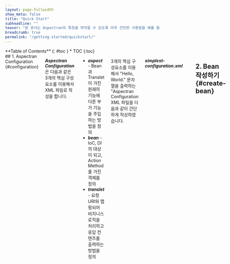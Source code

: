 ```yaml
---
layout: page-fullwidth
show_meta: false
title: "Quick Start"
subheadline: ""
teaser: "본 문서는 Aspectran의 특징을 파악할 수 있도록 아주 간단한 사용법을 예를 들어서 설명합니다."
breadcrumb: true
permalink: "/getting-started/quickstart/"
---
```

<!--more-->

<div class="row">

<div class="medium-4 medium-push-8 columns" markdown="1">
<div class="panel radius" markdown="1">
**Table of Contents**
{: #toc }
*  TOC
{:toc}
</div>
</div><!-- /.medium-4.columns -->

<div class="medium-8 medium-pull-4 columns" markdown="1">
## 1. Aspectran Configuration  {#configuration}

***Aspectran Configuration***은 다음과 같은 3개의 핵심 구성요소를 이용해서 XML 파일로 작성을 합니다.

* ***aspect*** - Bean과 Translet이 가진 원래의 기능에 다른 부가 기능을 주입하는 방법을 정의
* ***bean*** - IoC, DI의 대상이 되고, Action Method를 가진 객체를 정의
* ***translet*** - 요청 URI와 맵핑되어 비지니스 로직을 처리하고 응답 컨텐츠를 출력하는 방법을 정의

3개의 핵심 구성요소를 이용해서 "Hello, World." 문자열을 출력하는 "Aspectran Configuration XML 파일을 다음과 같이 간단하게 작성하였습니다.

***simplest-configuration.xml***

```xml
<?xml version="1.0" encoding="utf-8"?>
<!DOCTYPE aspectran PUBLIC "-//aspectran.com//DTD Aspectran 1.0//EN"
                           "https://aspectran.github.io/dtd/aspectran-1.0.dtd">

<aspectran>

  <description>
      가장 간단한 Aspectran Configuration입니다.
  </description>

  <!-- 기본 설정 -->
  <settings>
      <setting name="transletNamePattern" value="/example/simplest/*"/>
  </settings>

  <bean id="simplestAction" class="com.aspectran.example.simplest.SimplestAction" scope="singleton">
      <description>
          Action Method를 가지고 있는 singleton Scope를 가지는 Bean을 정의합니다.
      </description>
  </bean>

  <bean id="simplestAdvice" class="com.aspectran.example.simplest.SimplestAdvice" scope="singleton">
      <description>
          Translet이나 Bean의 Method 실행 전 후에 주입할 Advice Action Method를 가지고 있는
          singleton Scope를 가지는 Bean을 정의합니다.
      </description>
  </bean>

  <aspect id="simplestAdvice">
      <description>
          "/example/simplest/"로 시작하고,
          simplestAction Bean의 helloWorld Method를 실행하는 Translet이 발견되면,
          해당 Translet의 실행 전에는 simplestAdvice Bean의 welcome Method를 실행하고,
          해당 Translet의 실행 후에는 simplestAdvice Bean의 goodbye Method를 실행합니다.
      </description>
      <joinpoint scope="translet">
          <pointcut>
              target: {
                +: "/example/simplest/*@simplestAction^helloWorld"
              }
          </pointcut>
      </joinpoint>
      <advice bean="simplestAdvice">
          <before>
              <action method="welcome"/>
          </before>
          <after>
              <action method="goodbye"/>
          </after>
      </advice>
  </aspect>

  <translet name="helloWorld">
      <description>
          simplestAction 빈에서 helloWorld Method를 실행해서 "Hello, World."라는 문구를
          텍스트 형식의 컨텐츠로 응답합니다.
      </description>
      <transform type="transform/text" contentType="text/plain">
          <action bean="simplestAction" method="helloWorld"/>
      </transform>
  </translet>

</aspectran>
```

## 2. Bean 작성하기  {#create-bean}

***SimplestAction.java***

```java
package com.aspectran.example.simplest;

import com.aspectran.core.util.logging.Log;
import com.aspectran.core.util.logging.LogFactory;

public class SimplestAction {

	private final Log log = LogFactory.getLog(SimplestAction.class);

	public String helloWorld() {
		String msg = "Hello, World.";

		log.info("The message generated by my first aciton is: " + msg);

		return msg;
	}

}
```

***SimplestAdvice.java***

```java
package com.aspectran.example.simplest;

import javax.servlet.http.HttpServletRequest;

import com.aspectran.core.activity.Translet;
import com.aspectran.core.util.logging.Log;
import com.aspectran.core.util.logging.LogFactory;

public class SimplestAdvice {

	private final Log log = LogFactory.getLog(SimplestAdvice.class);

	public String welcome(Translet translet) {
		HttpServletRequest req = translet.getRequestAdaptee();
		String ip = req.getRemoteAddr();
		String msg = "Welcome to Aspectran! (" + ip + ")";

		log.info(msg);

		return msg;
	}

	public String goodbye() {
		String msg = "Goodbye!";

		log.info(msg);

		return msg;
	}

}
```

## 3. 실행  {#excution}

`helloWorld` Translet을 실행하기 위해 웹브라우저에서 다음 URL로 접근을 합니다.

* http://localhost:8080/example/simplest/helloWorld

다음과 같은 결과 화면이 출력됩니다.
![실행 결과 화면]({{ site.baseurl}}/images/quickstart/quickstart-result1.png)

***전체 실행 과정을 요약하면 다음 순서와 같습니다.***

<div class="panel radius" markdown="1">
1. 요청 URI가 `/example/simplest/helloWorld`인 요청이 들어오면 요청 URI와 맵핑된 Translet이 요청을 건네받습니다.
2. Translet이 내부의 `simplestAction` Bean의 `helloWorld` Method를 실행하려고 하지만, Proxy Method입니다.
3. `simplestAction` Bean의 `helloWorld` Proxy Method는 자신이 실행되려면 먼저 Aspect 규칙을 처리해야 한다는 것을 Translet에게 통보합니다.
4. 먼저 `simplestAdvice` Bean의 `welcome` Method가 실행되면서 Console에 로그를 출력합니다.
5. Translet 내부의 `simplestAction` Bean의 `helloWorld` Method가 실행됩니다.
6. Translet은 실행 결과 값을 집계하여 `plain/text` 형식의 컨텐츠로 출력을 합니다.
7. `simplestAdvice` Bean의 `goodbye` Method가 실행되면서 Console에 로그를 출력합니다.
</div>

***Console에 기록된 로그***

{% highlight text linenos %}
DEBUG translet {name=/example/simplest/helloWorld, requestRule={method=null, characterEncoding=null}, responseRule={name=null, characterEncoding=null, response=com.aspectran.core.activity.response.transform.TextTransform@5506e8ba} } ~com.aspectran.core.activity.CoreActivity^ready:144
DEBUG action {qualifiedActionId=null, actionType=bean, beanActionRule={id=null, bean=simplestAction, method=helloWorld, hidden=null}} ~com.aspectran.core.activity.CoreActivity^execute:611
DEBUG register AspectRule {id=simplestAdvice, for=translet, joinpointScope=translet, pointcutRule={pointcutType=null}, settingsAdviceRule=null, aspectAdviceRuleList=[{aspectId=simplestAdvice, aspectAdviceType=before, action={qualifiedActionId=null, actionType=bean, beanActionRule={id=null, bean=null, method=welcome, hidden=null}}}, {aspectId=simplestAdvice, aspectAdviceType=after, action={qualifiedActionId=null, actionType=bean, beanActionRule={id=null, bean=null, method=goodbye, hidden=null}}}], exceptionRule=null, onlyTransletRelevanted=false} ~com.aspectran.core.activity.CoreActivity^registerAspectRule:822
INFO  Welcome to Aspectran! (127.0.0.1) ~com.aspectran.example.simplest.SimplestAdvice^welcome:18
INFO  The message generated by my first aciton is: Hello, World. ~com.aspectran.example.simplest.SimplestAction^helloWorld:13
DEBUG response {transformType=transform/text, contentType=text/plain, characterEncoding=null, templateRule=null} ~com.aspectran.core.activity.response.transform.TextTransform^response:84
INFO  Goodbye! ~com.aspectran.example.simplest.SimplestAdvice^goodbye:26
{% endhighlight %}

> 구체적인 환경설정 및 핵심 구성요소에 대한 상세한 설명은 [***Aspectran Tutorial***]({{ site.baseurl}}/getting-started/tutorial) 문서에 기재되어 있습니다.

 </div><!-- /.medium-8.columns -->
 </div><!-- /.row -->
